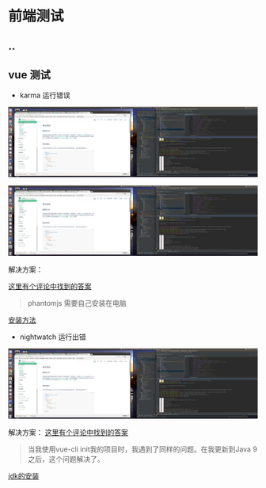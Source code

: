 # 前端测试

## ..



## vue 测试

* karma 运行错误

![](assets/err1.png)

![](assets/err1.png)

解决方案：

[这里有个评论中找到的答案](http://www.jianshu.com/p/a515fbbdd1b2)

> phantomjs 需要自己安装在电脑

[安装方法](http://blog.csdn.net/sinat_21302587/article/details/53580491?locationNum=3&fps=1)

* nightwatch 运行出错

![](assets/err1.png)

解决方案：
[这里有个评论中找到的答案](https://stackoverflow.com/questions/40432460/error-retrieving-a-new-session-from-the-selenium-server#)

>当我使用vue-cli init我的项目时，我遇到了同样的问题。在我更新到Java 9之后，这个问题解决了。

[jdk的安装](http://blog.csdn.net/oh_mourinho/article/details/52691398)